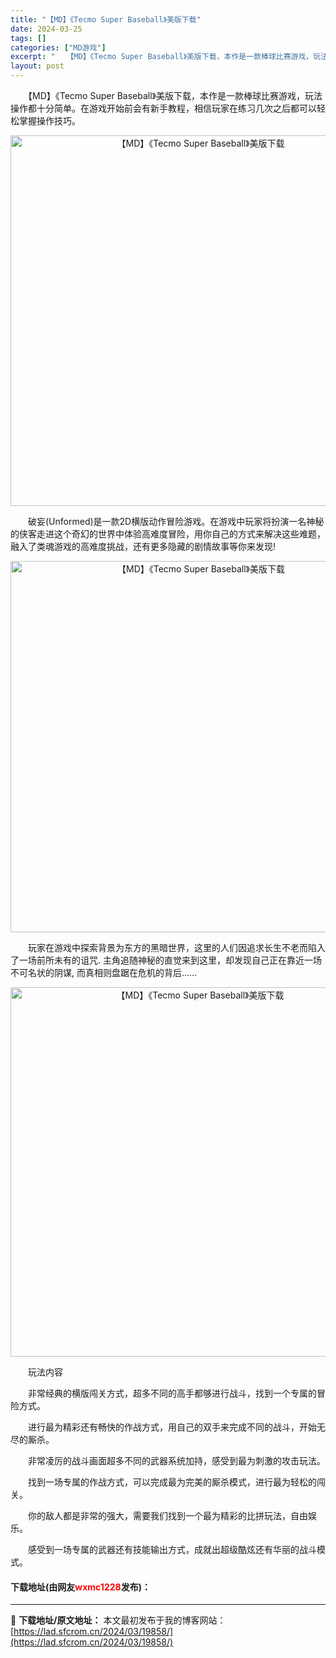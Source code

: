 ```yaml
---
title: "【MD】《Tecmo Super Baseball》美版下载"
date: 2024-03-25
tags: []
categories: ["MD游戏"]
excerpt: "　　【MD】《Tecmo Super Baseball》美版下载，本作是一款棒球比赛游戏，玩法操作都十分简单。在游戏开始前会有新手教程，相信玩家在练习几次之后都可以轻松掌握操作技巧。 　　破妄(Unformed)是一款2D横版动作冒险游戏。在游戏中玩家将扮演一名神秘的侠客走进这个奇幻的世界中体验高难&hellip;"
layout: post
---
```


 <p>　　【MD】《Tecmo Super Baseball》美版下载，本作是一款棒球比赛游戏，玩法操作都十分简单。在游戏开始前会有新手教程，相信玩家在练习几次之后都可以轻松掌握操作技巧。</p> <p align="center"><img align="" border="0" src="https://lad.sfcrom.cn/wp-content/uploads/2024/03/20240325_6601144d06e2e.png" width="593" alt="【MD】《Tecmo Super Baseball》美版下载" /></p> <p>　　破妄(Unformed)是一款2D横版动作冒险游戏。在游戏中玩家将扮演一名神秘的侠客走进这个奇幻的世界中体验高难度冒险，用你自己的方式来解决这些难题，融入了类魂游戏的高难度挑战，还有更多隐藏的剧情故事等你来发现!</p> <p align="center"><img align="" border="0" src="https://lad.sfcrom.cn/wp-content/uploads/2024/03/20240325_6601144da9d3d.png" width="594" alt="【MD】《Tecmo Super Baseball》美版下载" /></p> <p>　　玩家在游戏中探索背景为东方的黑暗世界，这里的人们因追求长生不老而陷入了一场前所未有的诅咒. 主角追随神秘的直觉来到这里，却发现自己正在靠近一场不可名状的阴谋, 而真相则盘踞在危机的背后......</p> <p align="center"><img align="" border="0" src="https://lad.sfcrom.cn/wp-content/uploads/2024/03/20240325_6601144ea4da5.png" width="591" alt="【MD】《Tecmo Super Baseball》美版下载" /></p> <p>　　玩法内容</p> <p>　　非常经典的横版闯关方式，超多不同的高手都够进行战斗，找到一个专属的冒险方式。</p> <p>　　进行最为精彩还有畅快的作战方式，用自己的双手来完成不同的战斗，开始无尽的厮杀。</p> <p>　　非常凌厉的战斗画面超多不同的武器系统加持，感受到最为刺激的攻击玩法。</p> <p>　　找到一场专属的作战方式，可以完成最为完美的厮杀模式，进行最为轻松的闯关。</p> <p>　　你的敌人都是非常的强大，需要我们找到一个最为精彩的比拼玩法，自由娱乐。</p> <p>　　感受到一场专属的武器还有技能输出方式，成就出超级酷炫还有华丽的战斗模式。</p> <p><h4>下载地址(由网友<font color="red">wxmc1228</font>发布)：</h4></p> 

---
📖 **下载地址/原文地址：** 本文最初发布于我的博客网站：[https://lad.sfcrom.cn/2024/03/19858/](https://lad.sfcrom.cn/2024/03/19858/)
